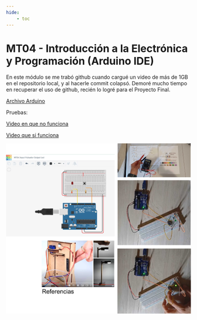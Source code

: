 ```yaml
---
hide:
    - toc
---
```


# MT04 - Introducción a la Electrónica y Programación (Arduino IDE)

En este módulo se me trabó github cuando cargué un video de más de 1GB en el repositorio local, y al hacerle commit colapsó. Demoré mucho tiempo en recuperar el uso de github, recién lo logré para el Proyecto Final.

[Archivo Arduino](../archivos/mt04_input_pulsador_output_led1.ino)

Pruebas:

[Video en que no funciona](https://youtu.be/M_oPdj2z8D0)

[Video que si funciona](https://www.youtube.com/shorts/DaiQynIwwdA)


![](../images/MT04/mt04proceso.jpg)